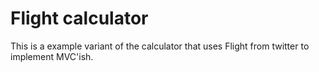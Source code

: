 Flight calculator
=================

This is a example variant of the calculator that uses Flight from twitter to implement
MVC'ish.